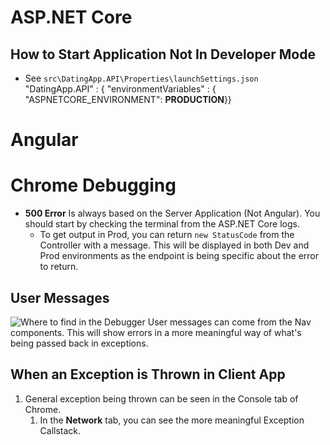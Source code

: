 # ASP.NET Core
## How to Start Application Not In Developer Mode
* See `src\DatingApp.API\Properties\launchSettings.json` "DatingApp.API" : { "environmentVariables" : { "ASPNETCORE_ENVIRONMENT": __PRODUCTION__}}

# Angular

# Chrome Debugging
* __500 Error__ Is always based on the Server Application (Not Angular). You should start by checking the terminal from the ASP.NET Core logs.
    * To get output in Prod, you can return `new StatusCode` from the Controller with a message. This will be displayed in both Dev and Prod environments as the endpoint is being specific about the error to return.
## User Messages
![Where to find in the Debugger](notes_images/user_messages_chrome_debugger.png)
User messages can come from the Nav components. This will show errors in a more meaningful way of what's being passed back in exceptions.

## When an Exception is Thrown in Client App
1. General exception being thrown can be seen in the Console tab of Chrome.
    1. In the __Network__ tab, you can see the more meaningful Exception Callstack.